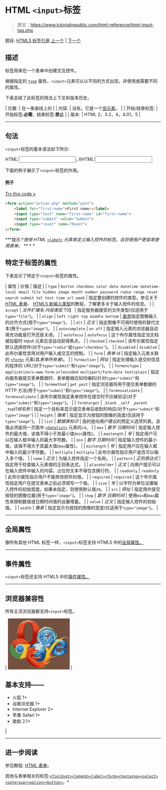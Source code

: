 # HTML `<input>`标签

> 原文：<https://www.tutorialrepublic.com/html-reference/html-input-tag.php>

题目: [HTML5 标签引用](html5-tags.php) [上一个](html-img-tag.php) | [下一个](html-ins-tag.php)

## 描述

标签用来在一个表单中创建交互控件。

根据指定的 [`type`](#type) 属性，`<input>`元素可以以不同的方式出现，并使用或需要不同的属性。

下表总结了此标签的用法上下文和版本历史。

| 位置: | 在一条直线上的 |
| 内容: | 没有。它是一个[空元素](../html-tutorial/html-elements.php#empty-elements)。 |
| 开始/结束标签: | 开始标签:**必需**，结束标签:**禁止** |
| 版本: | HTML 2，3.2，4，4.01，5 |

* * *

## 句法

`<input>`标签的基本语法如下所示:

*HTML:*<input>; *XHTML:*<input />

下面的例子展示了`<input>`标签的作用。

#### 例子

[Try this code »](../codelab.php?topic=html&file=input-tag "Try this code using online Editor")

```html
<form action="action.php" method="post">
    <label for="first-name">First name:</label>
    <input type="text" name="first-name" id="first-name">
    <input type="submit" value="Submit">
    <input type="reset" name="Reset">
</form>
```

 ***提示:**使用 HTML [`<label>`](html-label-tag.php) 元素来定义输入控件的标签。这将使用户更容易使用表单。*  ** * *

## 特定于标签的属性

下表显示了特定于`<input>`标签的属性。

| 属性 | 价值 | 描述 |
| `type` | `button
checkbox
color
date
datetime
datetime-local
email
file
hidden
image
month
number
password
radio
range
reset
search
submit
tel
text
time
url
week` | 指定要创建的控件的类型。参见关于 [HTML 表单](../html-tutorial/html-forms.php)、 [HTML5 新输入类型](../html-tutorial/html5-new-input-types.php)的教程，了解更多关于输入控件的信息。 |
| `accept` | *文件扩展名
内容类型*
T0】 | 指定服务器接受的文件类型(仅适用于`type="file"`)。 |
| `align` | `left
right
top
middle
bottom` | [废弃](../definitions.php#obsolete "Not supported in HTML5")指定图像输入的对齐方式(用于`type="image"`)。 |
| `alt` | *正文* | 指定图像不可用时使用的替代文本(用于`type="image"`)。 |
| `autocomplete` | `on
off` | 指定输入元素的浏览器自动填充功能是打开还是关闭。 |
| `autofocus` | `autofocus` | 这个布尔属性指定当文档被加载时 input 元素应该自动获得焦点。 |
| `checked` | `checked` | 该布尔属性指定默认选择控件(对于`type="radio"`或`type="checkbox"`)。 |
| `disabled` | `disabled` | 此布尔属性禁用对用户输入或交互的控制。 |
| `form` | *表单 id* | 指定输入元素关联的 [`<form>`](html-form-tag.php) 元素(其*表单所有者*)。 |
| `formaction` | *网址* | 指定处理输入提交的信息的程序的 URL(对于`type="submit"`和`type="image"`)。 |
| `formenctype` | `application/x-www-form-urlencoded
multipart/form-data
text/plain` | 指定向服务器提交表单数据时，表单数据应如何编码(针对`type="submit"`和`type="image"`)。 |
| `formmethod` | `get
post` | 指定浏览器将用于提交表单数据的 HTTP 方法(用于`type="submit"`和`type="image"`)。 |
| `formnovalidate` | `formnovalidate` | 该布尔属性指定表单控件在提交时不应被验证(对于`type="submit"`和`type="image"`)。 |
| `formtarget` | `_blank
_self
_parent
_top`t1*帧名称* | 指定一个目标来显示提交表单后收到的响应(对于`type="submit"`和`type="image"`) |
| `height` | *像素* | 指定显示为按钮的图像的高度(仅适用于`type="image"`)。 |
| `list` | *数据表标识* | 指的是向用户建议的预定义选项列表。该值必须是同一页面中 [`<datalist>`](html5-datalist-tag.php) 元素的`id`。 |
| `max` | *数字
日期时间* | 指定输入控件的最大值，该值不得小于其最小值(`min`属性)。 |
| `maxlength` | *号* | 指定用户可以在输入框中输入的最大字符数。 |
| `min` | *数字
日期时间* | 指定输入控件的最小值，该值不得大于其最大值(`max`属性)。 |
| `minlength` | *号* | 指定用户应在输入框中输入的最少字符数。 |
| `multiple` | `multiple` | 此布尔属性指示用户是否可以输入多个值。 |
| `name` | *正文* | 为输入控件指定一个名称。 |
| `pattern` | *正则表达式* | 指定用于检查输入元素值的正则表达式。 |
| `placeholder` | *正文* | 向用户提示可以在输入控件中输入的内容。占位符文本不得包含换行符。 |
| `readonly` | `readonly` | 此布尔属性指示用户不能修改控件的值。 |
| `required` | `required` | 这个布尔属性指定用户在提交表单之前必须填写一个值。 |
| `size` | *号* | 以字符为单位设置输入控件的初始宽度。如果未指定，则使用默认值`20`。 |
| `src` | *网址* | 指定用作提交按钮的图像位置(用于`type="image"`)。 |
| `step` | *数字
日期时间* | 使用`min`和`max`属性来限制数值或日期时间值的设置增量。 |
| `value` | *正文* | 指定输入控件的初始值。 |
| `width` | *像素* | 指定显示为按钮的图像的宽度(仅适用于`type="image"`)。 |

* * *

## 全局属性

像所有其他 HTML 标签一样，`<input>`标签支持 HTML5 中的[全局属性。](html5-global-attributes.php)

* * *

## 事件属性

`<input>`标签还支持 HTML5 中的[事件属性。](html5-event-attributes.php)

* * *

## 浏览器兼容性

所有主流浏览器都支持`<input>`标签。

| ![Browsers Icon](img/e9331123c77668c1832e541c2fca1002.png) | 

## 基本支持——

*   火狐 1+
*   谷歌浏览器 1+
*   Internet Explorer 2+
*   苹果 Safari 1+
*   歌剧 2.1+

 |

* * *

## 进一步阅读

参见教程: [HTML 表单](../html-tutorial/html-forms.php)。

其他与表单相关的标签:[`<fieldset>`](html-fieldset-tag.php)[`<legend>`](html-legend-tag.php)[`<label>`](html-label-tag.php)[`<form>`](html-form-tag.php)[`<textarea>`](html-textarea-tag.php)[`<select>`](html-select-tag.php)[`<optgroup>`](html-optgroup-tag.php)[`<option>`](html-option-tag.php)[`<button>`](html-button-tag.php)。*